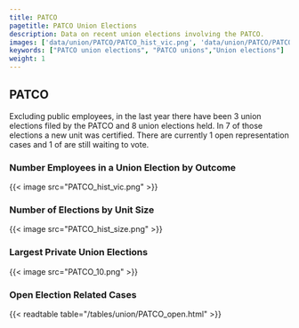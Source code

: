 ```yaml
---
title: PATCO
pagetitle: PATCO Union Elections
description: Data on recent union elections involving the PATCO.
images: ['data/union/PATCO/PATCO_hist_vic.png', 'data/union/PATCO/PATCO_hist_size.png', 'data/union/PATCO/PATCO_10.png']
keywords: ["PATCO union elections", "PATCO unions","Union elections"]
weight: 1
---
```

##  PATCO

Excluding public employees, in the last year there have been 3 union elections filed by the PATCO and 8 union elections held. In 7 of those elections a new unit was certified. There are currently 1 open representation cases and 1 of are still waiting to vote.

### Number Employees in a Union Election by Outcome
{{< image src="PATCO_hist_vic.png" >}}

### Number of Elections by Unit Size
{{< image src="PATCO_hist_size.png" >}}

### Largest Private Union Elections
{{< image src="PATCO_10.png" >}}

### Open Election Related Cases
{{< readtable table="/tables/union/PATCO_open.html" >}}

